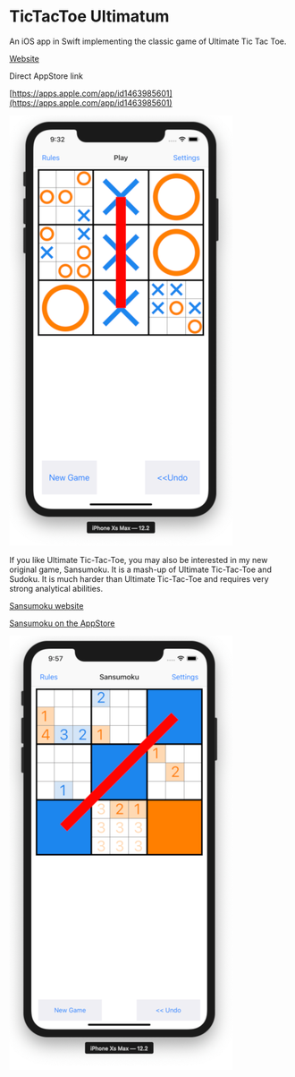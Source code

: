 # TicTacToe Ultimatum

An iOS app in Swift implementing the classic game of Ultimate Tic Tac Toe.

[Website](https://www.tictactoeultimatum.com)

Direct AppStore link

[https://apps.apple.com/app/id1463985601](https://apps.apple.com/app/id1463985601)

![TicTacToe Ultimatum screenshot](img/tictactoe-ultimatum.png)

If you like Ultimate Tic-Tac-Toe, you may also be interested in my new
original game, Sansumoku. It is a mash-up of Ultimate Tic-Tac-Toe and Sudoku.
It is much harder than Ultimate Tic-Tac-Toe and requires very strong
analytical abilities.

[Sansumoku website](https://www.sansumoku.com)

[Sansumoku on the AppStore](https://apps.apple.com/app/id1458250030)

![Sansumoku screenshot](img/sansumoku.png)
